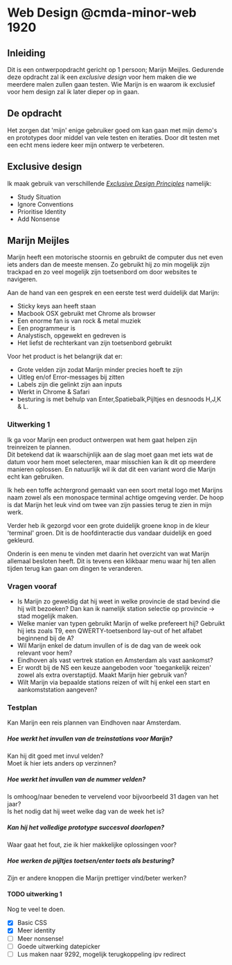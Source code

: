 # Web Design @cmda-minor-web 1920

## Inleiding

Dit is een ontwerpopdracht gericht op 1 persoon; Marijn Meijles.
Gedurende deze opdracht zal ik een _exclusive design_ voor hem maken die we meerdere malen zullen gaan testen.
Wie Marijn is en waarom ik exclusief voor hem design zal ik later dieper op in gaan.

## De opdracht

Het zorgen dat 'mijn' enige gebruiker goed om kan gaan met mijn demo's en prototypes door middel van vele testen en iteraties.
Door dit testen met een echt mens iedere keer mijn ontwerp te verbeteren.

## Exclusive design

Ik maak gebruik van verschillende [_Exclusive Design Principles_](https://exclusive-design.vasilis.nl) namelijk:

- Study Situation
- Ignore Conventions
- Prioritise Identity
- Add Nonsense

## Marijn Meijles

Marijn heeft een motorische stoornis en gebruikt de computer dus net even iets anders dan de meeste mensen. Zo gebruikt hij zo min mogelijk zijn trackpad en zo veel mogelijk zijn toetsenbord om door websites te navigeren.

Aan de hand van een gesprek en een eerste test werd duidelijk dat Marijn:

- Sticky keys aan heeft staan
- Macbook OSX gebruikt met Chrome als browser
- Een enorme fan is van rock & metal muziek
- Een programmeur is
- Analystisch, opgewekt en gedreven is
- Het liefst de rechterkant van zijn toetsenbord gebruikt

Voor het product is het belangrijk dat er:

- Grote velden zijn zodat Marijn minder precies hoeft te zijn
- Uitleg en/of Error-messages bij zitten
- Labels zijn die gelinkt zijn aan inputs
- Werkt in Chrome & Safari
- besturing is met behulp van Enter,Spatiebalk,Pijltjes en desnoods H,J,K & L.

### Uitwerking 1

Ik ga voor Marijn een product ontwerpen wat hem gaat helpen zijn treinreizen te plannen.  
Dit betekend dat ik waarschijnlijk aan de slag moet gaan met iets wat de datum voor hem moet selecteren, maar misschien kan ik dit op meerdere manieren oplossen.
En natuurlijk wil ik dat dit een variant word die Marijn echt kan gebruiken.

Ik heb een toffe achtergrond gemaakt van een soort metal logo met Marijns naam zowel als een monospace terminal achtige omgeving verder. De hoop is dat Marijn het leuk vind om twee van zijn passies terug te zien in mijn werk.

Verder heb ik gezorgd voor een grote duidelijk groene knop in de kleur 'terminal' groen. Dit is de hoofdinteractie dus vandaar duidelijk en goed gekleurd.

Onderin is een menu te vinden met daarin het overzicht van wat Marijn allemaal besloten heeft. Dit is tevens een klikbaar menu waar hij ten allen tijden terug kan gaan om dingen te veranderen.

### Vragen vooraf

- Is Marijn zo geweldig dat hij weet in welke provincie de stad bevind die hij wilt bezoeken? Dan kan ik namelijk station selectie op provincie -> stad mogelijk maken.
- Welke manier van typen gebruikt Marijn of welke prefereert hij? Gebruikt hij iets zoals T9, een QWERTY-toetsenbord lay-out of het alfabet beginnend bij de A?
- Wil Marijn enkel de datum invullen of is de dag van de week ook relevant voor hem?
- Eindhoven als vast vertrek station en Amsterdam als vast aankomst?
- Er wordt bij de NS een keuze aangeboden voor 'toegankelijk reizen' zowel als extra overstaptijd. Maakt Marijn hier gebruik van?
- Wilt Marijn via bepaalde stations reizen of wilt hij enkel een start en aankomststation aangeven?

### Testplan

Kan Marijn een reis plannen van Eindhoven naar Amsterdam.

##### Hoe werkt het invullen van de treinstations voor Marijn?

Kan hij dit goed met invul velden?  
Moet ik hier iets anders op verzinnen?

##### Hoe werkt het invullen van de nummer velden?

Is omhoog/naar beneden te vervelend voor bijvoorbeeld 31 dagen van het jaar?  
Is het nodig dat hij weet welke dag van de week het is?

##### Kan hij het volledige prototype succesvol doorlopen?

Waar gaat het fout, zie ik hier makkelijke oplossingen voor?

##### Hoe werken de pijltjes toetsen/enter toets als besturing?

Zijn er andere knoppen die Marijn prettiger vind/beter werken?

#### TODO uitwerking 1

Nog te veel te doen.

- [x] Basic CSS
- [x] Meer identity
- [ ] Meer nonsense!
- [ ] Goede uitwerking datepicker
- [ ] Lus maken naar 9292, mogelijk terugkoppeling ipv redirect

<!--

Door pronvincies pijltjes toetsen
Door alfabet pijltjes toetsen
Overstappen? of via?
Van station, naar station Eindhoven/Amsterdam
Dagen van de week laten zien
Tijd van aankomst of vertrek
Ongeveer een uur/2 uur van te voren
Alles in tekst commando's?

-->
